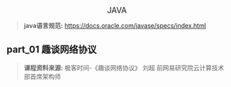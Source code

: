 <!--ts-->

<div align = "center"><font size = 4>JAVA</font></div>

> **java语言规范:** https://docs.oracle.com/javase/specs/index.html

## part_01 趣谈网络协议
> **课程资料来源:** 极客时间-《趣谈网络协议》 刘超 前网易研究院云计算技术部首席架构师


      

   
<!--te-->